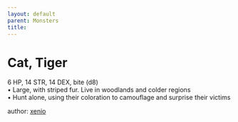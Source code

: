 ```yaml
---
layout: default
parent: Monsters 
title: 
--- 
```

# Cat, Tiger
6 HP, 14 STR, 14 DEX, bite (d8)  
• Large, with striped fur. Live in woodlands and colder regions  
• Hunt alone, using their coloration to camouflage and surprise their victims  





author: [xenio](https://xenioinabottle.blogspot.com/2021/02/classic-monsters-for-cairnito-part-1.html) 


